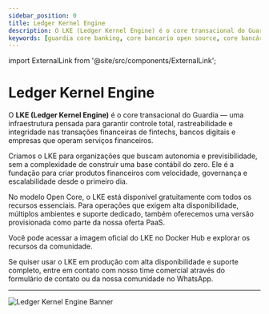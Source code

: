 ```yaml
---
sidebar_position: 0
title: Ledger Kernel Engine
description: O LKE (Ledger Kernel Engine) é o core transacional do Guardia, ideal para fintechs e bancos digitais que buscam escalabilidade, segurança e integridade em tempo real.
keywords: [guardia core banking, core bancario open source, core bancário escalavel, ledger transacional, transações em tempo real]
---
```


import ExternalLink from '@site/src/components/ExternalLink';

# Ledger Kernel Engine

O **LKE (Ledger Kernel Engine)** é o core transacional do Guardia — uma infraestrutura pensada para garantir controle total, rastreabilidade e integridade nas transações financeiras de fintechs, bancos digitais e empresas que operam serviços financeiros.

Criamos o LKE para organizações que buscam autonomia e previsibilidade, sem a complexidade de construir uma base contábil do zero. Ele é a fundação para criar produtos financeiros com velocidade, governança e escalabilidade desde o primeiro dia.

No modelo Open Core, o LKE está disponível gratuitamente com todos os recursos essenciais. Para operações que exigem alta disponibilidade, múltiplos ambientes e suporte dedicado, também oferecemos uma versão provisionada como parte da nossa oferta PaaS.

Você pode acessar a imagem oficial do LKE no <ExternalLink type="DOCKER_HUB">Docker Hub</ExternalLink> e explorar os recursos da comunidade.

Se quiser usar o LKE em produção com alta disponibilidade e suporte completo, entre em contato com nosso time comercial através do <ExternalLink type="CONTACT_FORM">formulário de contato</ExternalLink> ou da nossa comunidade no <ExternalLink type="WHATSAPP_COMMUNITY">WhatsApp</ExternalLink>.

---

<img src="/img/banner-lke.svg" alt="Ledger Kernel Engine Banner" />

